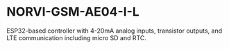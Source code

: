 # NORVI-GSM-AE04-I-L
 ESP32-based controller with 4-20mA analog inputs, transistor outputs, and LTE communication including micro SD and RTC. 
